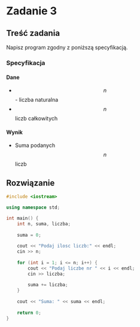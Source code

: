 # Zadanie 3

## Treść zadania

Napisz program zgodny z poniższą specyfikacją.

### Specyfikacja

#### Dane

* $$n$$ - liczba naturalna
* $$n$$liczb całkowitych

#### Wynik

* Suma podanych $$n$$ liczb

## Rozwiązanie

```cpp
#include <iostream>

using namespace std;

int main() {
    int n, suma, liczba;
    
    suma = 0;
    
    cout << "Podaj ilosc liczb:" << endl;
    cin >> n;
    
    for (int i = 1; i <= n; i++) {
        cout << "Podaj liczbe nr " << i << endl;
        cin >> liczba;
        
        suma += liczba;
    }
    
    cout << "Suma: " << suma << endl;
    
    return 0;
}
```
